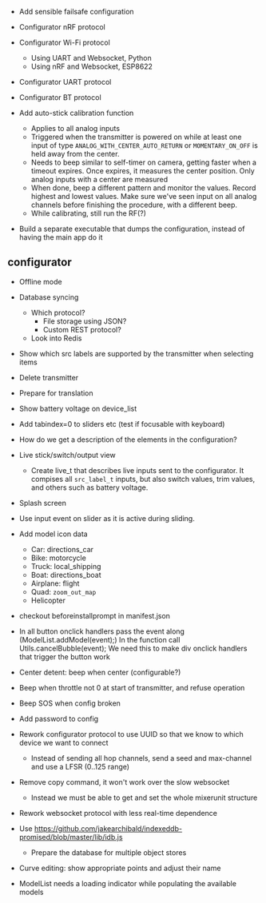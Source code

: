- Add sensible failsafe configuration

- Configurator nRF protocol
- Configurator Wi-Fi protocol
  - Using UART and Websocket, Python
  - Using nRF and Websocket, ESP8622
- Configurator UART protocol
- Configurator BT protocol

- Add auto-stick calibration function
    - Applies to all analog inputs
    - Triggered when the transmitter is powered on while at least one input
      of type `ANALOG_WITH_CENTER_AUTO_RETURN` or `MOMENTARY_ON_OFF` is
      held away from the center.
    - Needs to beep similar to self-timer on camera, getting faster when a
      timeout expires. Once expires, it measures the center position.
      Only analog inputs with a center are measured
    - When done, beep a different pattern and monitor the values. Record highest
      and lowest values. Make sure we've seen input on all analog channels
      before finishing the procedure, with a different beep.
    - While calibrating, still run the RF(?)


- Build a separate executable that dumps the configuration, instead of having
  the main app do it

## configurator
- Offline mode

- Database syncing
  - Which protocol?
    - File storage using JSON?
    - Custom REST protocol?
  - Look into Redis

- Show which src labels are supported by the transmitter when selecting items

- Delete transmitter

- Prepare for translation

- Show battery voltage on device_list

- Add tabindex=0 to sliders etc (test if focusable with keyboard)

- How do we get a description of the elements in the configuration?

- Live stick/switch/output view
  - Create live_t that describes live inputs sent to the configurator. It compises
    all `src_label_t` inputs, but also switch values, trim values, and others
    such as battery voltage.

- Splash screen

- Use input event on slider as it is active during sliding.

- Add model icon data
  - Car: directions_car
  - Bike: motorcycle
  - Truck: local_shipping
  - Boat: directions_boat
  - Airplane: flight
  - Quad: `zoom_out_map`
  - Helicopter

- checkout beforeinstallprompt in manifest.json


- In all button onclick handlers pass the event along (ModelList.addModel(event);)
  In the function call Utils.cancelBubble(event);
  We need this to make div onclick handlers that trigger the button work

- Center detent: beep when center (configurable?)

- Beep when throttle not 0 at start of transmitter, and refuse operation

- Beep SOS when config broken


- Add password to config
- Rework configurator protocol to use UUID so that we know to which device
  we want to connect
  - Instead of sending all hop channels, send a seed and max-channel and use
    a LFSR (0..125 range)
- Remove copy command, it won't work over the slow websocket
  - Instead we must be able to get and set the whole mixerunit structure
- Rework websocket protocol with less real-time dependence

- Use https://github.com/jakearchibald/indexeddb-promised/blob/master/lib/idb.js
  - Prepare the database for multiple object stores

- Curve editing: show appropriate points and adjust their name

- ModelList needs a loading indicator while populating the available models
